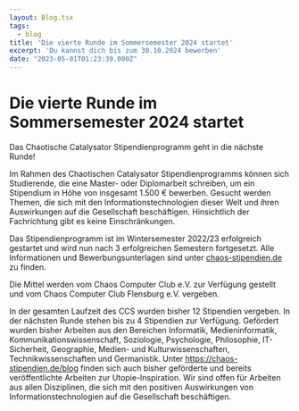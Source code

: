 ```yaml
---
layout: Blog.tsx
tags:
  - blog
title: 'Die vierte Runde im Sommersemester 2024 startet'
excerpt: 'Du kannst dich bis zum 30.10.2024 bewerben'
date: "2023-05-01T01:23:39.000Z"
---
```


# Die vierte Runde im Sommersemester 2024 startet

Das Chaotische Catalysator Stipendienprogramm geht in die nächste Runde!

Im Rahmen des Chaotischen Catalysator Stipendienprogramms können sich Studierende, die eine Master- oder Diplomarbeit schreiben, um ein Stipendium in Höhe von insgesamt 1.500 € bewerben. Gesucht werden Themen, die sich mit den Informationstechnologien dieser Welt und ihren Auswirkungen auf die Gesellschaft beschäftigen. Hinsichtlich der Fachrichtung gibt es keine Einschränkungen.

Das Stipendienprogramm ist im Wintersemester 2022/23 erfolgreich gestartet und wird nun nach 3 erfolgreichen Semestern fortgesetzt.
Alle Informationen und Bewerbungsunterlagen sind unter [chaos-stipendien.de](https://chaos-stipendien.de/) zu finden.

Die Mittel werden vom Chaos Computer Club e.V. zur Verfügung gestellt und vom Chaos Computer Club Flensburg e.V. vergeben.

In der gesamten Laufzeit des CCS wurden bisher 12 Stipendien vergeben. In der nächsten Runde stehen bis zu 4 Stipendien zur Verfügung. Gefördert wurden bisher Arbeiten aus den Bereichen Informatik, Medieninformatik, Kommunikationswissenschaft, Soziologie, Psychologie, Philosophie, IT-Sicherheit, Geographie, Medien- und Kulturwissenschaften, Technikwissenschaften und Germanistik. Unter https://chaos-stipendien.de/blog finden sich auch bisher geförderte und bereits veröffentlichte Arbeiten zur Utopie-Inspiration.
Wir sind offen für Arbeiten aus allen Disziplinen, die sich mit den positiven Auswirkungen von Informationstechnologien auf die Gesellschaft beschäftigen.